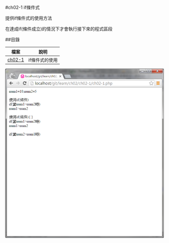 #ch02-1 if條件式


提供if條件式的使用方法

在達成if(條件成立)的情況下才會執行接下來的程式區段


##目錄

|檔案                                        |說明                                         |
|--------------------------------------------|---------------------------------------------|
|[ch02-1](ch02-1.php)                        |if條件式的使用                               |

![result](ch02-1.png)